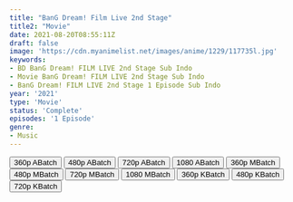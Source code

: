 ```yaml
---
title: "BanG Dream! Film Live 2nd Stage"
title2: "Movie"
date: 2021-08-20T08:55:11Z
draft: false
image: 'https://cdn.myanimelist.net/images/anime/1229/117735l.jpg'
keywords:
- BD BanG Dream! FILM LIVE 2nd Stage Sub Indo
- Movie BanG Dream! FILM LIVE 2nd Stage Sub Indo
- BanG Dream! FILM LIVE 2nd Stage 1 Episode Sub Indo
year: '2021'
type: 'Movie'
status: 'Complete'
episodes: '1 Episode'
genre:
- Music
---
```


<div class="d-g gg-5 gtc-r ai-c">
<button onclick="window.open('?arc=xhctTZd373_20220928/1/MP4/Kuramanime-BGDRM_FL_S2_BD-360p-Kuso','_blank')">360p ABatch</button>
<button onclick="window.open('?arc=xhctTZd373_20220928/1/MP4/Kuramanime-BGDRM_FL_S2_BD-480p-Kuso','_blank')">480p ABatch</button>
<button onclick="window.open('?arc=xhctTZd373_20220928/1/MP4/Kuramanime-BGDRM_FL_S2_BD-720p-Kuso','_blank')">720p ABatch</button>
<button onclick="window.open('?arc=xhctTZd373_20220928/1/MP4/Kuramanime-BGDRM_FL_S2_BD-1080p-Kuso','_blank')">1080 ABatch</button>
<button onclick="window.open('?bmed=5muzk6revzs7n0f','_blank')">360p MBatch</button>
<button onclick="window.open('?bmed=bw1jdx39o2eyn27','_blank')">480p MBatch</button>
<button onclick="window.open('?bmed=ogagqxmquqzjnld','_blank')">720p MBatch</button>
<button onclick="window.open('?bmed=0wrzbo7461k0k74','_blank')">1080 MBatch</button>
<button onclick="window.open('?bkus=B/BanG.Dream!.Film.Live.2nd.Stage.BD/Kusagiri.asia_BangDream.FL2.BD_360p','_blank')">360p KBatch</button>
<button onclick="window.open('?bkus=B/BanG.Dream!.Film.Live.2nd.Stage.BD/Kusagiri.asia_BangDream.FL2.BD_480p','_blank')">480p KBatch</button>
<button onclick="window.open('?bkus=B/BanG.Dream!.Film.Live.2nd.Stage.BD/Kusagiri.asia_BangDream.FL2.BD_720p','_blank')">720p KBatch</button>
</div>